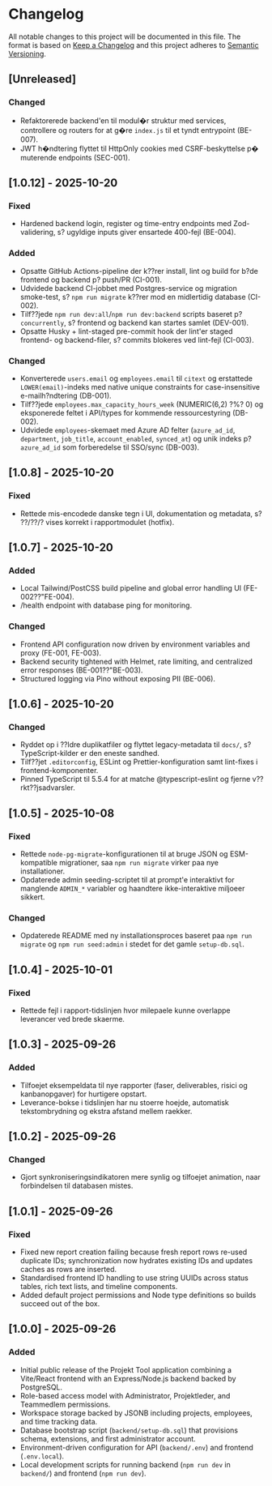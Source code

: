 # Changelog
All notable changes to this project will be documented in this file.
The format is based on [Keep a Changelog](https://keepachangelog.com/en/1.1.0/) and this project adheres to [Semantic Versioning](https://semver.org/).
## [Unreleased]
### Changed
- Refaktorerede backend'en til modul�r struktur med services, controllere og routers for at g�re `index.js` til et tyndt entrypoint (BE-007).
- JWT h�ndtering flyttet til HttpOnly cookies med CSRF-beskyttelse p� muterende endpoints (SEC-001).
## [1.0.12] - 2025-10-20
### Fixed
- Hardened backend login, register og time-entry endpoints med Zod-validering, s? ugyldige inputs giver ensartede 400-fejl (BE-004).
### Added
- Opsatte GitHub Actions-pipeline der k??rer install, lint og build for b?de frontend og backend p? push/PR (CI-001).
- Udvidede backend CI-jobbet med Postgres-service og migration smoke-test, s? `npm run migrate` k??rer mod en midlertidig database (CI-002).
- Tilf??jede `npm run dev:all`/`npm run dev:backend` scripts baseret p? `concurrently`, s? frontend og backend kan startes samlet (DEV-001).
- Opsatte Husky + lint-staged pre-commit hook der lint'er staged frontend- og backend-filer, s? commits blokeres ved lint-fejl (CI-003).
### Changed
- Konverterede `users.email` og `employees.email` til `citext` og erstattede `LOWER(email)`-indeks med native unique constraints for case-insensitive e-mailh?ndtering (DB-001).
- Tilf??jede `employees.max_capacity_hours_week` (NUMERIC(6,2) ?%? 0) og eksponerede feltet i API/types for kommende ressourcestyring (DB-002).
- Udvidede `employees`-skemaet med Azure AD felter (`azure_ad_id`, `department`, `job_title`, `account_enabled`, `synced_at`) og unik indeks p? `azure_ad_id` som forberedelse til SSO/sync (DB-003).
## [1.0.8] - 2025-10-20
### Fixed
- Rettede mis-encodede danske tegn i UI, dokumentation og metadata, s? ??/??/? vises korrekt i rapportmodulet (hotfix).
## [1.0.7] - 2025-10-20
### Added
- Local Tailwind/PostCSS build pipeline and global error handling UI (FE-002??"FE-004).
- /health endpoint with database ping for monitoring.
### Changed
- Frontend API configuration now driven by environment variables and proxy (FE-001, FE-003).
- Backend security tightened with Helmet, rate limiting, and centralized error responses (BE-001??"BE-003).
- Structured logging via Pino without exposing PII (BE-006).
## [1.0.6] - 2025-10-20
### Changed
- Ryddet op i ??ldre duplikatfiler og flyttet legacy-metadata til `docs/`, s? TypeScript-kilder er den eneste sandhed.
- Tilf??jet `.editorconfig`, ESLint og Prettier-konfiguration samt lint-fixes i frontend-komponenter.
- Pinned TypeScript til 5.5.4 for at matche @typescript-eslint og fjerne v??rkt??jsadvarsler.
## [1.0.5] - 2025-10-08
### Fixed
- Rettede `node-pg-migrate`-konfigurationen til at bruge JSON og ESM-kompatible migrationer, saa `npm run migrate` virker paa nye installationer.
- Opdaterede admin seeding-scriptet til at prompt'e interaktivt for manglende `ADMIN_*` variabler og haandtere ikke-interaktive miljoeer sikkert.
### Changed
- Opdaterede README med ny installationsproces baseret paa `npm run migrate` og `npm run seed:admin` i stedet for det gamle `setup-db.sql`.
## [1.0.4] - 2025-10-01
### Fixed
- Rettede fejl i rapport-tidslinjen hvor milepaele kunne overlappe leverancer ved brede skaerme.
## [1.0.3] - 2025-09-26
### Added
- Tilfoejet eksempeldata til nye rapporter (faser, deliverables, risici og kanbanopgaver) for hurtigere opstart.
- Leverance-bokse i tidslinjen har nu stoerre hoejde, automatisk tekstombrydning og ekstra afstand mellem raekker.
## [1.0.2] - 2025-09-26
### Changed
- Gjort synkroniseringsindikatoren mere synlig og tilfoejet animation, naar forbindelsen til databasen mistes.
## [1.0.1] - 2025-09-26
### Fixed
- Fixed new report creation failing because fresh report rows re-used duplicate IDs; synchronization now hydrates existing IDs and updates caches as rows are inserted.
- Standardised frontend ID handling to use string UUIDs across status tables, rich text lists, and timeline components.
- Added default project permissions and Node type definitions so builds succeed out of the box.
## [1.0.0] - 2025-09-26
### Added
- Initial public release of the Projekt Tool application combining a Vite/React frontend with an Express/Node.js backend backed by PostgreSQL.
- Role-based access model with Administrator, Projektleder, and Teammedlem permissions.
- Workspace storage backed by JSONB including projects, employees, and time tracking data.
- Database bootstrap script (`backend/setup-db.sql`) that provisions schema, extensions, and first administrator account.
- Environment-driven configuration for API (`backend/.env`) and frontend (`.env.local`).
- Local development scripts for running backend (`npm run dev` in `backend/`) and frontend (`npm run dev`).
